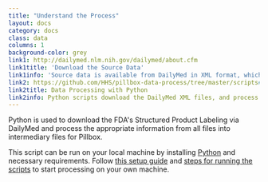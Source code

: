 ```yaml
---
title: "Understand the Process"
layout: docs
category: docs
class: data
columns: 1
background-color: grey
link1: http://dailymed.nlm.nih.gov/dailymed/about.cfm
link1title: 'Download the Source Data'
link1info: 'Source data is available from DailyMed in XML format, which provides data on prescription drugs. DailyMed is a service of the National Library of Medicine (NLM)'
link2: https://github.com/HHS/pillbox-data-process/tree/master/scripts#pillbox-data-process
link2title: Data Processing with Python
link2info: Python scripts download the DailyMed XML files, and process them into the JSON API and CSV.
---
```


Python is used to download the FDA's Structured Product Labeling via DailyMed and process the appropriate information from all files into intermediary files for Pillbox.

This script can be run on your local machine by installing [Python](http://www.python.org/) and necessary requirements. Follow [this setup guide](https://github.com/HHS/pillbox-data-process/blob/master/documentation/SETUP.md) and [steps for running the scripts](https://github.com/HHS/pillbox-data-process/tree/master/scripts#pillbox-data-process) to start processing on your own machine.
